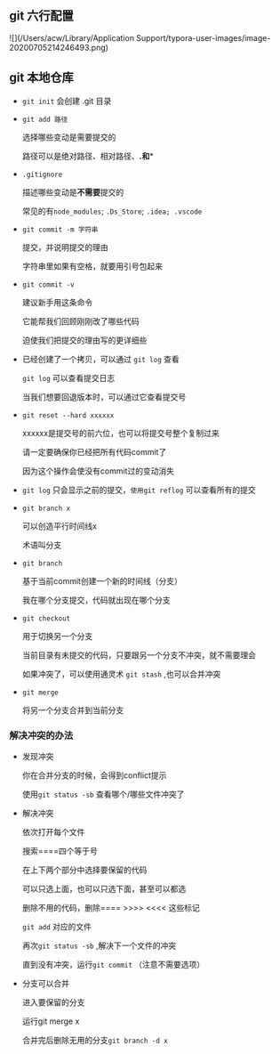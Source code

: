 ## git 六行配置

![](/Users/acw/Library/Application Support/typora-user-images/image-20200705214246493.png)



## git 本地仓库

- `git init` 会创建 .git 目录


- `git add 路径`

  选择哪些变动是需要提交的

  路径可以是绝对路径、相对路径、**.和***


- `.gitignore`

  描述哪些变动是**不需要**提交的

  常见的有`node_modules`; `.Ds_Store`; `.idea; .vscode`


- `git commit -m 字符串`

  提交，并说明提交的理由

  字符串里如果有空格，就要用引号包起来


- `git commit -v` 

  建议新手用这条命令

  它能帮我们回顾刚刚改了哪些代码

  迫使我们把提交的理由写的更详细些


- 已经创建了一个拷贝，可以通过 `git log` 查看

  `git log` 可以查看提交日志

  当我们想要回退版本时，可以通过它查看提交号


- `git reset --hard xxxxxx` 

  xxxxxx是提交号的前六位，也可以将提交号整个复制过来
  
  请一定要确保你已经把所有代码commit了
  
  因为这个操作会使没有commit过的变动消失
  
- `git log` 只会显示之前的提交，`使用git reflog` 可以查看所有的提交

- `git branch x` 

  可以创造平行时间线x

  术语叫分支

- `git branch`

  基于当前commit创建一个新的时间线（分支）

  我在哪个分支提交，代码就出现在哪个分支

- `git checkout` 

  用于切换另一个分支

  当前目录有未提交的代码，只要跟另一个分支不冲突，就不需要理会

  如果冲突了，可以使用通灵术 `git stash` ,也可以合并冲突

- `git merge` 

  将另一个分支合并到当前分支

### 解决冲突的办法

- 发现冲突

  你在合并分支的时候，会得到conflict提示

  使用`git status -sb` 查看哪个/哪些文件冲突了

- 解决冲突

  依次打开每个文件

  搜索====四个等于号

  在上下两个部分中选择要保留的代码

  可以只选上面，也可以只选下面，甚至可以都选

  删除不用的代码，删除==== >>>> <<<< 这些标记

  `git add` 对应的文件

  再次`git status -sb` ,解决下一个文件的冲突

  直到没有冲突，运行`git commit` （注意不需要选项）

- 分支可以合并

  进入要保留的分支

  运行git merge x

  合并完后删除无用的分支`git branch -d x` 

  